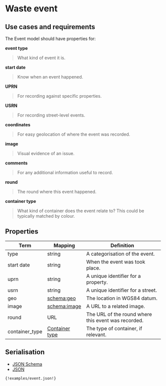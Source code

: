 
# Waste event

## Use cases and requirements

The Event model should have properties for:

**event type**

> What kind of event it is.

**start date**

> Know when an event happened.

**UPRN**

> For recording against specific properties.

**USRN**

> For recording street-level events.

**coordinates**

> For easy geolocation of where the event was recorded.

**image**

> Visual evidence of an issue.

**comments**

> For any additional information useful to record.

**round**

> The round where this event happened.

**container type**

> What kind of container does the event relate to? This could be typically matched by colour.


## Properties

Term     | Mapping | Definition
---------|---------|-----------
type | string | A categorisation of the event.
start date | string | When the event was took place.
uprn | string | A unique identifier for a property.
usrn | string | A unique identifier for a street.
geo | [schema:geo](https://schema.org/geo) | The location in WGS84 datum.
image | [schema:image](https://schema.org/image) | A URL to a related image.
round | URL | The URL of the round where this event was recorded.
container_type | [Container type](container-type.md) | The type of container, if relevant.

## Serialisation

<div>

  <!-- Nav tabs -->
  <ul class="nav nav-tabs" role="tablist">
    <li role="presentation"><a href="#schema" aria-controls="schema" role="tab" data-toggle="tab">JSON Schema</a></li>
    <li role="presentation" class="active"><a href="#json" aria-controls="json" role="tab" data-toggle="tab">JSON</a></li>
  </ul>

  <!-- Tab panes -->
  <div class="tab-content">
    <div role="tabpanel" class="tab-pane" id="schema">
    </div>
    <div role="tabpanel" class="tab-pane active" id="json">
      <pre><code class="hljs json">{!examples/event.json!}</code></pre>
    </div>
  </div>

</div>




